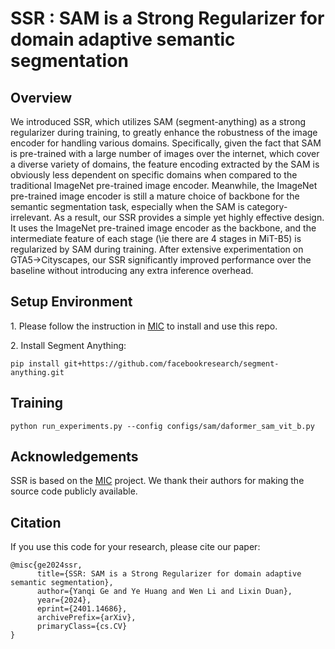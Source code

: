 # SSR : SAM is a Strong Regularizer for domain adaptive semantic segmentation&#x20;

## Overview&#x20;

We introduced SSR, which utilizes SAM (segment-anything) as a strong regularizer during training, to greatly enhance the robustness of the image encoder for handling various domains. Specifically, given the fact that SAM is pre-trained with a large number of images over the internet, which cover a diverse variety of domains, the feature encoding extracted by the SAM is obviously less dependent on specific domains when compared to the traditional ImageNet pre-trained image encoder. Meanwhile, the ImageNet pre-trained image encoder is still a mature choice of backbone for the semantic segmentation task, especially when the SAM is category-irrelevant. As a result, our SSR provides a simple yet highly effective design. It uses the ImageNet pre-trained image encoder as the backbone, and the intermediate feature of each stage (\ie there are 4 stages in MiT-B5) is regularized by SAM during training. After extensive experimentation on GTA5→Cityscapes, our SSR significantly improved performance over the baseline without introducing any extra inference overhead.

## Setup Environment&#x20;

1\. Please follow the instruction in [MIC](https://github.com/lhoyer/MIC/tree/master/seg) to install and use this repo.&#x20;

2\. Install Segment Anything:&#x20;

```Shell
pip install git+https://github.com/facebookresearch/segment-anything.git 
```

## Training

    python run_experiments.py --config configs/sam/daformer_sam_vit_b.py

## Acknowledgements &#x20;

SSR is based on the [MIC](https://github.com/lhoyer/MIC/tree/master/seg) project. We thank their authors for making the source code publicly available.&#x20;

## Citation&#x20;

If you use this code for your research, please cite our paper:&#x20;

    @misc{ge2024ssr,
          title={SSR: SAM is a Strong Regularizer for domain adaptive semantic segmentation}, 
          author={Yanqi Ge and Ye Huang and Wen Li and Lixin Duan},
          year={2024},
          eprint={2401.14686},
          archivePrefix={arXiv},
          primaryClass={cs.CV}
    }


